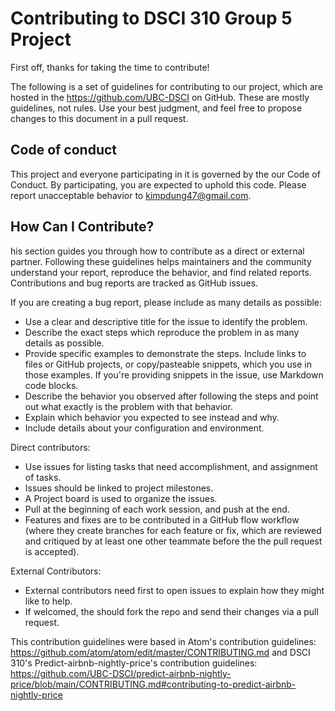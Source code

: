 
# Contributing to DSCI 310 Group 5 Project  

First off, thanks for taking the time to contribute! 

The following is a set of guidelines for contributing to our project, which are hosted in the https://github.com/UBC-DSCI on GitHub. These are mostly guidelines, not rules. Use your best judgment, and feel free to propose changes to this document in a pull request.

## Code of conduct 

This project and everyone participating in it is governed by the our Code of Conduct. By participating, you are expected to uphold this code. Please report unacceptable behavior to kimpdung47@gmail.com. 

## How Can I Contribute? 

his section guides you through how to contribute as a direct or external partner. Following these guidelines helps maintainers and the community understand your report, reproduce the behavior, and find related reports. Contributions and bug reports are tracked as GitHub issues.

If you are creating a bug report, please include as many details as possible:

   - Use a clear and descriptive title for the issue to identify the problem.
   - Describe the exact steps which reproduce the problem in as many details as possible.
   - Provide specific examples to demonstrate the steps. Include links to files or GitHub projects, or copy/pasteable snippets, which you use in those examples. If you're providing snippets in the issue, use Markdown code blocks.
   - Describe the behavior you observed after following the steps and point out what exactly is the problem with that behavior.
   - Explain which behavior you expected to see instead and why.
   - Include details about your configuration and environment. 
   
Direct contributors:
   - Use issues for listing tasks that need accomplishment, and assignment of tasks.
   - Issues should be linked to project milestones.
   - A Project board is used to organize the issues.
   - Pull at the beginning of each work session, and push at the end.
   - Features and fixes are to be contributed in a GitHub flow workflow (where they create branches for each feature or fix, which are reviewed and critiqued by at least one other teammate before the the pull request is accepted).
   

External Contributors: 
   - External contributors need first to open issues to explain how they might like to help.
   - If welcomed, the should fork the repo and send their changes via a pull request.
   
   
This contribution guidelines were based in Atom's contribution guidelines: https://github.com/atom/atom/edit/master/CONTRIBUTING.md and DSCI 310's Predict-airbnb-nightly-price's contribution guidelines: https://github.com/UBC-DSCI/predict-airbnb-nightly-price/blob/main/CONTRIBUTING.md#contributing-to-predict-airbnb-nightly-price 